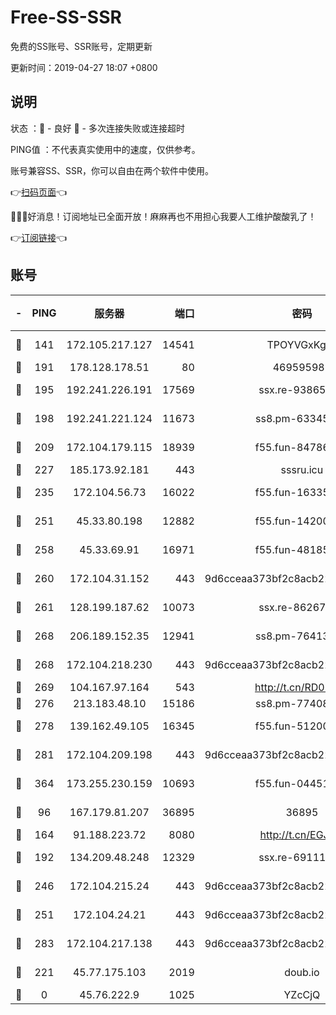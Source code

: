 # Free-SS-SSR

免费的SS账号、SSR账号，定期更新

更新时间：2019-04-27 18:07 +0800

## 说明

状态     ：🙂 - 良好 🙁 - 多次连接失败或连接超时

PING值   ：不代表真实使用中的速度，仅供参考。

账号兼容SS、SSR，你可以自由在两个软件中使用。

👉[扫码页面](https://liesauer.github.io/Free-SS-SSR/)👈

🎉🎉🎉好消息！订阅地址已全面开放！麻麻再也不用担心我要人工维护酸酸乳了！

👉[订阅链接](https://www.liesauer.net/yogurt/subscribe?ACCESS_TOKEN=DAYxR3mMaZAsaqUb)👈

## 账号

|-|PING|服务器|端口|密码|加密方式|区域|
|:----:|:----:|:-----:|-----:|:----:|:----:|:----:|
|🙂|141|172.105.217.127|14541|TPOYVGxKglpi|aes-256-cfb|JP|
|🙂|191|178.128.178.51|80|469595985|chacha20|US|
|🙂|195|192.241.226.191|17569|ssx.re-93865244|aes-256-cfb|US|
|🙂|198|192.241.221.124|11673|ss8.pm-63345432|aes-256-cfb|US|
|🙂|209|172.104.179.115|18939|f55.fun-84786774|aes-256-cfb|SG|
|🙂|227|185.173.92.181|443|sssru.icu|rc4-md5|RU|
|🙂|235|172.104.56.73|16022|f55.fun-16335586|aes-256-cfb|SG|
|🙂|251|45.33.80.198|12882|f55.fun-14200108|aes-256-cfb|US|
|🙂|258|45.33.69.91|16971|f55.fun-48185510|aes-256-cfb|US|
|🙂|260|172.104.31.152|443|9d6cceaa373bf2c8acb22e60b6a58be6|aes-256-cfb|US|
|🙂|261|128.199.187.62|10073|ssx.re-86267406|aes-256-cfb|SG|
|🙂|268|206.189.152.35|12941|ss8.pm-76413871|aes-256-cfb|SG|
|🙂|268|172.104.218.230|443|9d6cceaa373bf2c8acb22e60b6a58be6|aes-256-cfb|US|
|🙂|269|104.167.97.164|543|http://t.cn/RD0D7sx|rc4-md5|CA|
|🙂|276|213.183.48.10|15186|ss8.pm-77408215|rc4-md5|RU|
|🙂|278|139.162.49.105|16345|f55.fun-51200650|aes-256-cfb|SG|
|🙂|281|172.104.209.198|443|9d6cceaa373bf2c8acb22e60b6a58be6|aes-256-cfb|US|
|🙂|364|173.255.230.159|10693|f55.fun-04451373|aes-256-cfb|US|
|🙂|96|167.179.81.207|36895|36895|aes-256-cfb|JP|
|🙂|164|91.188.223.72|8080|http://t.cn/EGJIyrl|rc4-md5|RU|
|🙂|192|134.209.48.248|12329|ssx.re-69111768|aes-256-cfb|US|
|🙂|246|172.104.215.24|443|9d6cceaa373bf2c8acb22e60b6a58be6|aes-256-cfb|US|
|🙂|251|172.104.24.21|443|9d6cceaa373bf2c8acb22e60b6a58be6|aes-256-cfb|US|
|🙂|283|172.104.217.138|443|9d6cceaa373bf2c8acb22e60b6a58be6|aes-256-cfb|US|
|🙁|221|45.77.175.103|2019|doub.io|aes-128-ctr|SG|
|🙁|0|45.76.222.9|1025|YZcCjQ|rc4-md5|JP|
